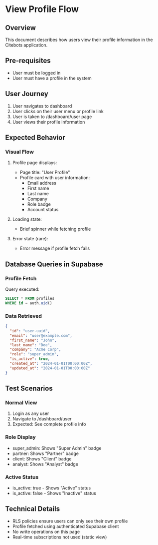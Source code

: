 # View Profile Flow

## Overview
This document describes how users view their profile information in the Citebots application.

## Pre-requisites
- User must be logged in
- User must have a profile in the system

## User Journey
1. User navigates to dashboard
2. User clicks on their user menu or profile link
3. User is taken to /dashboard/user page
4. User views their profile information

## Expected Behavior

### Visual Flow
1. Profile page displays:
   - Page title: "User Profile"
   - Profile card with user information:
     - Email address
     - First name
     - Last name
     - Company
     - Role badge
     - Account status

2. Loading state:
   - Brief spinner while fetching profile

3. Error state (rare):
   - Error message if profile fetch fails

## Database Queries in Supabase

### Profile Fetch
Query executed:
```sql
SELECT * FROM profiles 
WHERE id = auth.uid()
```

### Data Retrieved
```json
{
  "id": "user-uuid",
  "email": "user@example.com",
  "first_name": "John",
  "last_name": "Doe",
  "company": "Acme Corp",
  "role": "super_admin",
  "is_active": true,
  "created_at": "2024-01-01T00:00:00Z",
  "updated_at": "2024-01-01T00:00:00Z"
}
```

## Test Scenarios

### Normal View
1. Login as any user
2. Navigate to /dashboard/user
3. Expected: See complete profile info

### Role Display
- super_admin: Shows "Super Admin" badge
- partner: Shows "Partner" badge
- client: Shows "Client" badge
- analyst: Shows "Analyst" badge

### Active Status
- is_active: true - Shows "Active" status
- is_active: false - Shows "Inactive" status

## Technical Details
- RLS policies ensure users can only see their own profile
- Profile fetched using authenticated Supabase client
- No write operations on this page
- Real-time subscriptions not used (static view)